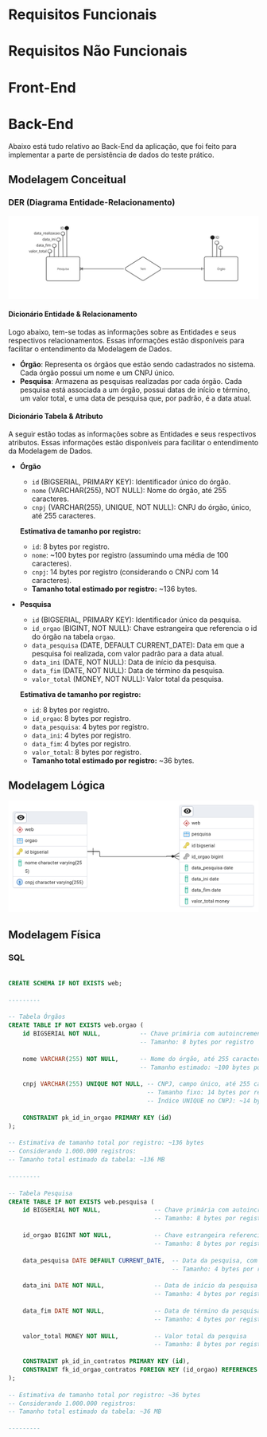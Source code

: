 
# Requisitos Funcionais

# Requisitos Não Funcionais

# Front-End





# Back-End
Abaixo está tudo relativo ao Back-End da aplicação, que foi feito para implementar a parte de persistência de dados do teste prático.

## Modelagem Conceitual

### DER (Diagrama Entidade-Relacionamento)
![Diagrama de Entidade-Relacionamento](./info_db/der/der.jpg)

#### Dicionário Entidade & Relacionamento

Logo abaixo, tem-se todas as informações sobre as Entidades e seus respectivos relacionamentos. Essas informações estão disponíveis para facilitar o entendimento da Modelagem de Dados.

- **Órgão**: Representa os órgãos que estão sendo cadastrados no sistema. Cada órgão possui um nome e um CNPJ único.
- **Pesquisa**: Armazena as pesquisas realizadas por cada órgão. Cada pesquisa está associada a um órgão, possui datas de início e término, um valor total, e uma data de pesquisa que, por padrão, é a data atual.

#### Dicionário Tabela & Atributo

A seguir estão todas as informações sobre as Entidades e seus respectivos atributos. Essas informações estão disponíveis para facilitar o entendimento da Modelagem de Dados.

- **Órgão**
  - `id` (BIGSERIAL, PRIMARY KEY): Identificador único do órgão.
  - `nome` (VARCHAR(255), NOT NULL): Nome do órgão, até 255 caracteres.
  - `cnpj` (VARCHAR(255), UNIQUE, NOT NULL): CNPJ do órgão, único, até 255 caracteres.

  **Estimativa de tamanho por registro:**
  - `id`: 8 bytes por registro.
  - `nome`: ~100 bytes por registro (assumindo uma média de 100 caracteres).
  - `cnpj`: 14 bytes por registro (considerando o CNPJ com 14 caracteres).
  - **Tamanho total estimado por registro:** ~136 bytes.

- **Pesquisa**
  - `id` (BIGSERIAL, PRIMARY KEY): Identificador único da pesquisa.
  - `id_orgao` (BIGINT, NOT NULL): Chave estrangeira que referencia o id do órgão na tabela `orgao`.
  - `data_pesquisa` (DATE, DEFAULT CURRENT_DATE): Data em que a pesquisa foi realizada, com valor padrão para a data atual.
  - `data_ini` (DATE, NOT NULL): Data de início da pesquisa.
  - `data_fim` (DATE, NOT NULL): Data de término da pesquisa.
  - `valor_total` (MONEY, NOT NULL): Valor total da pesquisa.

  **Estimativa de tamanho por registro:**
  - `id`: 8 bytes por registro.
  - `id_orgao`: 8 bytes por registro.
  - `data_pesquisa`: 4 bytes por registro.
  - `data_ini`: 4 bytes por registro.
  - `data_fim`: 4 bytes por registro.
  - `valor_total`: 8 bytes por registro.
  - **Tamanho total estimado por registro:** ~36 bytes.


## Modelagem Lógica

![Modelo Lógico](./info_db/logic/model_logic.png)

## Modelagem Física 

### SQL

```sql

CREATE SCHEMA IF NOT EXISTS web;

---------

-- Tabela Órgãos
CREATE TABLE IF NOT EXISTS web.orgao (
    id BIGSERIAL NOT NULL,           -- Chave primária com autoincremento
                                     -- Tamanho: 8 bytes por registro

    nome VARCHAR(255) NOT NULL,      -- Nome do órgão, até 255 caracteres
                                     -- Tamanho estimado: ~100 bytes por registro (assumindo uma média de 100 caracteres)

    cnpj VARCHAR(255) UNIQUE NOT NULL, -- CNPJ, campo único, até 255 caracteres
                                       -- Tamanho fixo: 14 bytes por registro (CNPJ possui 14 caracteres)
                                       -- Índice UNIQUE no CNPJ: ~14 bytes adicionais por registro

    CONSTRAINT pk_id_in_orgao PRIMARY KEY (id)
);

-- Estimativa de tamanho total por registro: ~136 bytes
-- Considerando 1.000.000 registros:
-- Tamanho total estimado da tabela: ~136 MB

---------

-- Tabela Pesquisa
CREATE TABLE IF NOT EXISTS web.pesquisa (
    id BIGSERIAL NOT NULL,               -- Chave primária com autoincremento
                                         -- Tamanho: 8 bytes por registro

    id_orgao BIGINT NOT NULL,            -- Chave estrangeira referenciando a tabela orgao
                                         -- Tamanho: 8 bytes por registro (BIGINT)

    data_pesquisa DATE DEFAULT CURRENT_DATE,  -- Data da pesquisa, com valor padrão a data atual
                                              -- Tamanho: 4 bytes por registro (DATE)

    data_ini DATE NOT NULL,              -- Data de início da pesquisa
                                         -- Tamanho: 4 bytes por registro (DATE)

    data_fim DATE NOT NULL,              -- Data de término da pesquisa
                                         -- Tamanho: 4 bytes por registro (DATE)

    valor_total MONEY NOT NULL,          -- Valor total da pesquisa
                                         -- Tamanho: 8 bytes por registro (MONEY)

    CONSTRAINT pk_id_in_contratos PRIMARY KEY (id), 
    CONSTRAINT fk_id_orgao_contratos FOREIGN KEY (id_orgao) REFERENCES web.orgao (id)
);

-- Estimativa de tamanho total por registro: ~36 bytes
-- Considerando 1.000.000 registros:
-- Tamanho total estimado da tabela: ~36 MB

---------

```